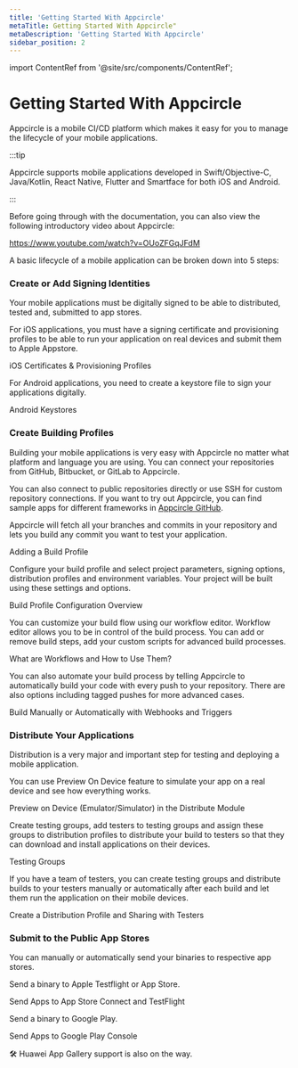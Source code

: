 ```yaml
---
title: 'Getting Started With Appcircle'
metaTitle: Getting Started With Appcircle"
metaDescription: 'Getting Started With Appcircle'
sidebar_position: 2
---
```


import ContentRef from '@site/src/components/ContentRef';

# Getting Started With Appcircle

Appcircle is a mobile CI/CD platform which makes it easy for you to manage the lifecycle of your mobile applications.

:::tip

Appcircle supports mobile applications developed in Swift/Objective-C, Java/Kotlin, React Native, Flutter and Smartface for both iOS and Android.

:::

Before going through with the documentation, you can also view the following introductory video about Appcircle:

https://www.youtube.com/watch?v=OUoZFGqJFdM

A basic lifecycle of a mobile application can be broken down into 5 steps:

### Create or Add Signing Identities

Your mobile applications must be digitally signed to be able to distributed, tested and, submitted to app stores.

For iOS applications, you must have a signing certificate and provisioning profiles to be able to run your application on real devices and submit them to Apple Appstore.

<ContentRef url="signing-identities/ios-certificates-and-provisioning-profiles">
  iOS Certificates &amp; Provisioning Profiles
</ContentRef>

For Android applications, you need to create a keystore file to sign your applications digitally.

<ContentRef url="signing-identities/android-keystores">Android Keystores</ContentRef>

###

### Create Building Profiles

Building your mobile applications is very easy with Appcircle no matter what platform and language you are using. You can connect your repositories from GitHub, Bitbucket, or GitLab to Appcircle.

You can also connect to public repositories directly or use SSH for custom repository connections. If you want to try out Appcircle, you can find sample apps for different frameworks in [Appcircle GitHub](https://github.com/appcircleio?q=sample).

Appcircle will fetch all your branches and commits in your repository and lets you build any commit you want to test your application.

<ContentRef url="build/adding-a-build-profile">Adding a Build Profile</ContentRef>

Configure your build profile and select project parameters, signing options, distribution profiles and environment variables. Your project will be built using these settings and options.

<ContentRef url="build/build-profile-configuration">Build Profile Configuration Overview</ContentRef>

You can customize your build flow using our workflow editor. Workflow editor allows you to be in control of the build process. You can add or remove build steps, add your custom scripts for advanced build processes.

<ContentRef url="workflows/why-to-use-workflows">What are Workflows and How to Use Them?</ContentRef>

You can also automate your build process by telling Appcircle to automatically build your code with every push to your repository. There are also options including tagged pushes for more advanced cases.

<ContentRef url="build/build-manually-or-with-triggers">
  Build Manually or Automatically with Webhooks and Triggers
</ContentRef>

###

### Distribute Your Applications

Distribution is a very major and important step for testing and deploying a mobile application.

You can use Preview On Device feature to simulate your app on a real device and see how everything works.

<ContentRef url="distribute/preview-on-device">
  Preview on Device (Emulator/Simulator) in the Distribute Module
</ContentRef>

Create testing groups, add testers to testing groups and assign these groups to distribution profiles to distribute your build to testers so that they can download and install applications on their devices.

<ContentRef url="distribute/testing-groups">Testing Groups</ContentRef>

If you have a team of testers, you can create testing groups and distribute builds to your testers manually or automatically after each build and let them run the application on their mobile devices.

<ContentRef url="distribute/create-or-select-a-distribution-profile">
  Create a Distribution Profile and Sharing with Testers
</ContentRef>


### Submit to the Public App Stores

You can manually or automatically send your binaries to respective app stores.

Send a binary to Apple Testflight or App Store.

<ContentRef url="store-submit/apple-app-store">Send Apps to App Store Connect and TestFlight</ContentRef>

Send a binary to Google Play.

<ContentRef url="store-submit/google-play">Send Apps to Google Play Console</ContentRef>

🛠 Huawei App Gallery support is also on the way.

